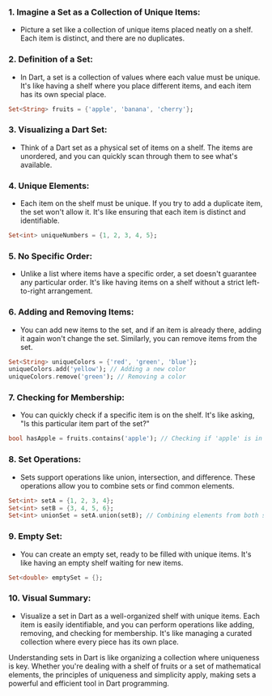 ### 1. **Imagine a Set as a Collection of Unique Items:**
   - Picture a set like a collection of unique items placed neatly on a shelf. Each item is distinct, and there are no duplicates.

### 2. **Definition of a Set:**
   - In Dart, a set is a collection of values where each value must be unique. It's like having a shelf where you place different items, and each item has its own special place.

   ```dart
   Set<String> fruits = {'apple', 'banana', 'cherry'};
   ```

### 3. **Visualizing a Dart Set:**
   - Think of a Dart set as a physical set of items on a shelf. The items are unordered, and you can quickly scan through them to see what's available.

### 4. **Unique Elements:**
   - Each item on the shelf must be unique. If you try to add a duplicate item, the set won't allow it. It's like ensuring that each item is distinct and identifiable.

   ```dart
   Set<int> uniqueNumbers = {1, 2, 3, 4, 5};
   ```

### 5. **No Specific Order:**
   - Unlike a list where items have a specific order, a set doesn't guarantee any particular order. It's like having items on a shelf without a strict left-to-right arrangement.

### 6. **Adding and Removing Items:**
   - You can add new items to the set, and if an item is already there, adding it again won't change the set. Similarly, you can remove items from the set.

   ```dart
   Set<String> uniqueColors = {'red', 'green', 'blue'};
   uniqueColors.add('yellow'); // Adding a new color
   uniqueColors.remove('green'); // Removing a color
   ```

### 7. **Checking for Membership:**
   - You can quickly check if a specific item is on the shelf. It's like asking, "Is this particular item part of the set?"

   ```dart
   bool hasApple = fruits.contains('apple'); // Checking if 'apple' is in the set
   ```

### 8. **Set Operations:**
   - Sets support operations like union, intersection, and difference. These operations allow you to combine sets or find common elements.

   ```dart
   Set<int> setA = {1, 2, 3, 4};
   Set<int> setB = {3, 4, 5, 6};
   Set<int> unionSet = setA.union(setB); // Combining elements from both sets
   ```

### 9. **Empty Set:**
   - You can create an empty set, ready to be filled with unique items. It's like having an empty shelf waiting for new items.

   ```dart
   Set<double> emptySet = {};
   ```

### 10. **Visual Summary:**
   - Visualize a set in Dart as a well-organized shelf with unique items. Each item is easily identifiable, and you can perform operations like adding, removing, and checking for membership. It's like managing a curated collection where every piece has its own place.

Understanding sets in Dart is like organizing a collection where uniqueness is key. Whether you're dealing with a shelf of fruits or a set of mathematical elements, the principles of uniqueness and simplicity apply, making sets a powerful and efficient tool in Dart programming.